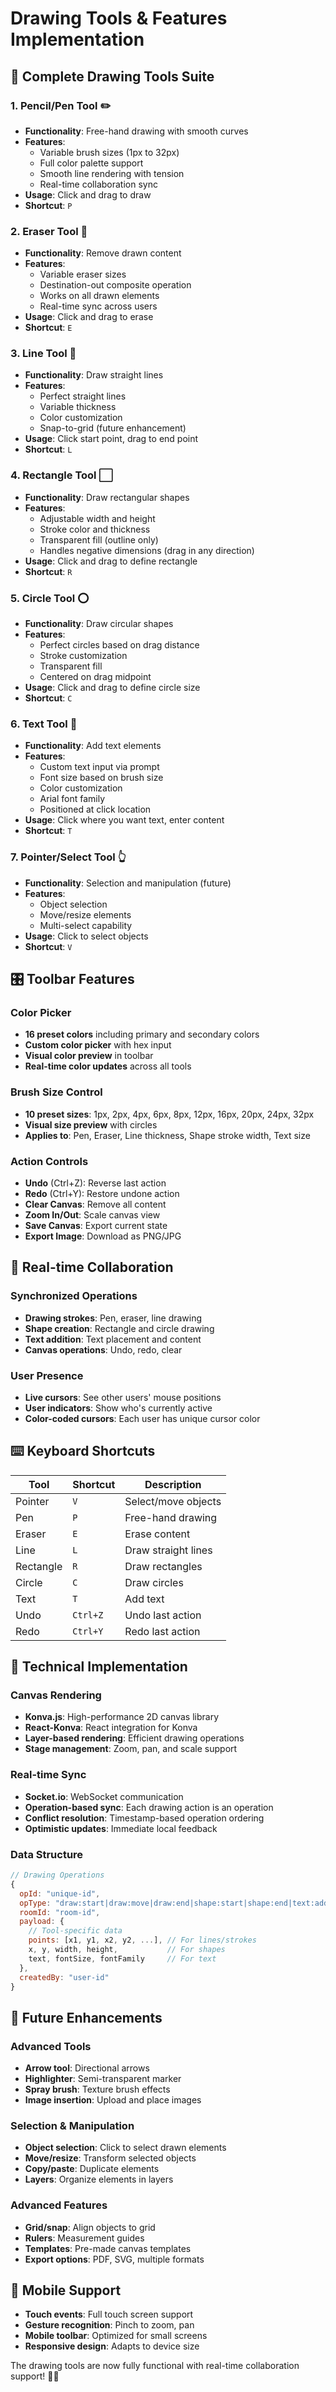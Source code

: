 # Drawing Tools & Features Implementation

## 🎨 **Complete Drawing Tools Suite**

### **1. Pencil/Pen Tool** ✏️
- **Functionality**: Free-hand drawing with smooth curves
- **Features**:
  - Variable brush sizes (1px to 32px)
  - Full color palette support
  - Smooth line rendering with tension
  - Real-time collaboration sync
- **Usage**: Click and drag to draw
- **Shortcut**: `P`

### **2. Eraser Tool** 🧹
- **Functionality**: Remove drawn content
- **Features**:
  - Variable eraser sizes
  - Destination-out composite operation
  - Works on all drawn elements
  - Real-time sync across users
- **Usage**: Click and drag to erase
- **Shortcut**: `E`

### **3. Line Tool** 📏
- **Functionality**: Draw straight lines
- **Features**:
  - Perfect straight lines
  - Variable thickness
  - Color customization
  - Snap-to-grid (future enhancement)
- **Usage**: Click start point, drag to end point
- **Shortcut**: `L`

### **4. Rectangle Tool** ⬜
- **Functionality**: Draw rectangular shapes
- **Features**:
  - Adjustable width and height
  - Stroke color and thickness
  - Transparent fill (outline only)
  - Handles negative dimensions (drag in any direction)
- **Usage**: Click and drag to define rectangle
- **Shortcut**: `R`

### **5. Circle Tool** ⭕
- **Functionality**: Draw circular shapes
- **Features**:
  - Perfect circles based on drag distance
  - Stroke customization
  - Transparent fill
  - Centered on drag midpoint
- **Usage**: Click and drag to define circle size
- **Shortcut**: `C`

### **6. Text Tool** 📝
- **Functionality**: Add text elements
- **Features**:
  - Custom text input via prompt
  - Font size based on brush size
  - Color customization
  - Arial font family
  - Positioned at click location
- **Usage**: Click where you want text, enter content
- **Shortcut**: `T`

### **7. Pointer/Select Tool** 👆
- **Functionality**: Selection and manipulation (future)
- **Features**:
  - Object selection
  - Move/resize elements
  - Multi-select capability
- **Usage**: Click to select objects
- **Shortcut**: `V`

## 🎛️ **Toolbar Features**

### **Color Picker**
- **16 preset colors** including primary and secondary colors
- **Custom color picker** with hex input
- **Visual color preview** in toolbar
- **Real-time color updates** across all tools

### **Brush Size Control**
- **10 preset sizes**: 1px, 2px, 4px, 6px, 8px, 12px, 16px, 20px, 24px, 32px
- **Visual size preview** with circles
- **Applies to**: Pen, Eraser, Line thickness, Shape stroke width, Text size

### **Action Controls**
- **Undo** (Ctrl+Z): Reverse last action
- **Redo** (Ctrl+Y): Restore undone action
- **Clear Canvas**: Remove all content
- **Zoom In/Out**: Scale canvas view
- **Save Canvas**: Export current state
- **Export Image**: Download as PNG/JPG

## 🔄 **Real-time Collaboration**

### **Synchronized Operations**
- **Drawing strokes**: Pen, eraser, line drawing
- **Shape creation**: Rectangle and circle drawing
- **Text addition**: Text placement and content
- **Canvas operations**: Undo, redo, clear

### **User Presence**
- **Live cursors**: See other users' mouse positions
- **User indicators**: Show who's currently active
- **Color-coded cursors**: Each user has unique cursor color

## ⌨️ **Keyboard Shortcuts**

| Tool | Shortcut | Description |
|------|----------|-------------|
| Pointer | `V` | Select/move objects |
| Pen | `P` | Free-hand drawing |
| Eraser | `E` | Erase content |
| Line | `L` | Draw straight lines |
| Rectangle | `R` | Draw rectangles |
| Circle | `C` | Draw circles |
| Text | `T` | Add text |
| Undo | `Ctrl+Z` | Undo last action |
| Redo | `Ctrl+Y` | Redo last action |

## 🎯 **Technical Implementation**

### **Canvas Rendering**
- **Konva.js**: High-performance 2D canvas library
- **React-Konva**: React integration for Konva
- **Layer-based rendering**: Efficient drawing operations
- **Stage management**: Zoom, pan, and scale support

### **Real-time Sync**
- **Socket.io**: WebSocket communication
- **Operation-based sync**: Each drawing action is an operation
- **Conflict resolution**: Timestamp-based operation ordering
- **Optimistic updates**: Immediate local feedback

### **Data Structure**
```javascript
// Drawing Operations
{
  opId: "unique-id",
  opType: "draw:start|draw:move|draw:end|shape:start|shape:end|text:add",
  roomId: "room-id",
  payload: {
    // Tool-specific data
    points: [x1, y1, x2, y2, ...], // For lines/strokes
    x, y, width, height,           // For shapes
    text, fontSize, fontFamily     // For text
  },
  createdBy: "user-id"
}
```

## 🚀 **Future Enhancements**

### **Advanced Tools**
- **Arrow tool**: Directional arrows
- **Highlighter**: Semi-transparent marker
- **Spray brush**: Texture brush effects
- **Image insertion**: Upload and place images

### **Selection & Manipulation**
- **Object selection**: Click to select drawn elements
- **Move/resize**: Transform selected objects
- **Copy/paste**: Duplicate elements
- **Layers**: Organize elements in layers

### **Advanced Features**
- **Grid/snap**: Align objects to grid
- **Rulers**: Measurement guides
- **Templates**: Pre-made canvas templates
- **Export options**: PDF, SVG, multiple formats

## 📱 **Mobile Support**
- **Touch events**: Full touch screen support
- **Gesture recognition**: Pinch to zoom, pan
- **Mobile toolbar**: Optimized for small screens
- **Responsive design**: Adapts to device size

The drawing tools are now fully functional with real-time collaboration support! 🎨✨
